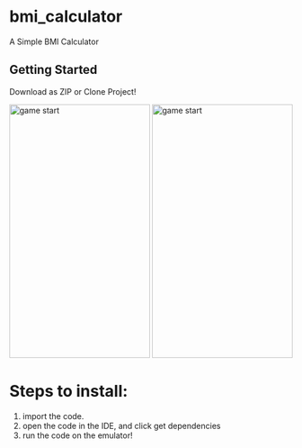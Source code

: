 # bmi_calculator

A Simple BMI Calculator

## Getting Started

Download as ZIP or Clone Project!

<img src="https://i.ibb.co/dJ8kqc7/Screenshot-20201224-091004.png" alt="game start" width="250" height="450"/>              <img src="https://i.ibb.co/FnK1pTW/Screenshot-20201224-091010.png" alt="game start" width="250" height="450"/>

# Steps to install:
1. import the code.
2. open the code in the IDE, and click get dependencies
3. run the code on the emulator!
